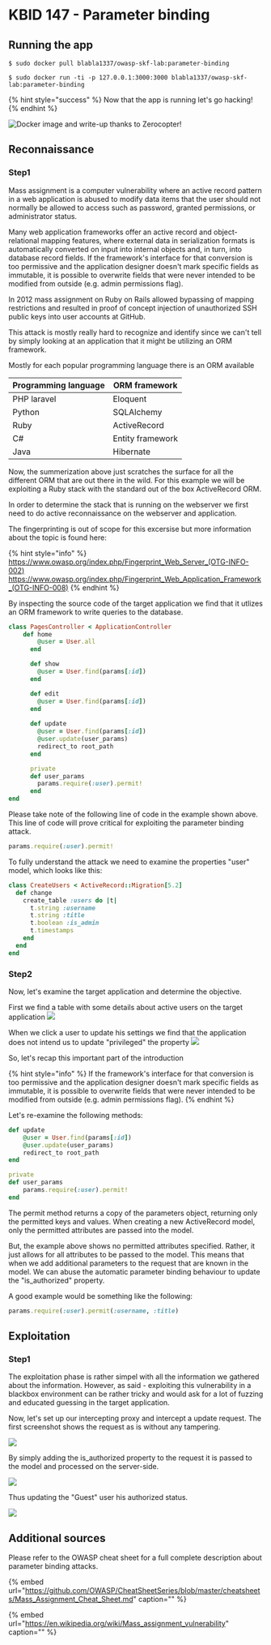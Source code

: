 # KBID 147 - Parameter binding

## Running the app

```text
$ sudo docker pull blabla1337/owasp-skf-lab:parameter-binding
```

```text
$ sudo docker run -ti -p 127.0.0.1:3000:3000 blabla1337/owasp-skf-lab:parameter-binding
```

{% hint style="success" %}
Now that the app is running let's go hacking!
{% endhint %}

![Docker image and write-up thanks to Zerocopter!](.gitbook/assets/zerocopter-logo.jpeg)

## Reconnaissance

### Step1

Mass assignment is a computer vulnerability where an active record pattern in a web application is abused to modify data items that the user should not normally be allowed to access such as password, granted permissions, or administrator status.

Many web application frameworks offer an active record and object-relational mapping features, where external data in serialization formats is automatically converted on input into internal objects and, in turn, into database record fields. If the framework's interface for that conversion is too permissive and the application designer doesn't mark specific fields as immutable, it is possible to overwrite fields that were never intended to be modified from outside (e.g. admin permissions flag).

In 2012 mass assignment on Ruby on Rails allowed bypassing of mapping restrictions and resulted in proof of concept injection of unauthorized SSH public keys into user accounts at GitHub. 

This attack is mostly really hard to recognize and identify since we can't tell
by simply looking at an application that it might be utilizing an ORM framework.
 
Mostly for each popular programming language there is an ORM available

| Programming language  |  ORM framework |   
|---|---|
| PHP laravel | Eloquent  			|
| Python	 	 |  SQLAlchemy	   |
| Ruby  		 |  ActiveRecord 	|
| C#  			 |  Entity framework|
| Java  		 |  Hibernate 		|

Now, the summerization above just scratches the surface for all the different ORM
that are out there in the wild. For this example we will be exploiting a Ruby stack
with the standard out of the box ActiveRecord ORM.

In order to determine the stack that is running on the webserver we first need to
do active reconnaissance on the webserver and application.

The fingerprinting is out of scope for this excersise but more information about the
topic is found here:

{% hint style="info" %}
https://www.owasp.org/index.php/Fingerprint_Web_Server_(OTG-INFO-002)
https://www.owasp.org/index.php/Fingerprint_Web_Application_Framework_(OTG-INFO-008)
{% endhint %}


By inspecting the source code of the target application we find 
that it utlizes an ORM framework to write queries to the database.

```ruby
class PagesController < ApplicationController
    def home
        @user = User.all
      end

      def show
        @user = User.find(params[:id])
      end

      def edit
        @user = User.find(params[:id])
      end
    
      def update
        @user = User.find(params[:id])
        @user.update(user_params)
        redirect_to root_path
      end

      private
      def user_params
        params.require(:user).permit!
      end
end
```

Please take note of the following line of code in the example shown above. This line of code will prove critical for exploiting the parameter binding attack.

```ruby
params.require(:user).permit!
```

To fully understand the attack we need to examine the properties "user" model, which 
looks like this:

```ruby
class CreateUsers < ActiveRecord::Migration[5.2]
  def change
    create_table :users do |t|
      t.string :username
      t.string :title
      t.boolean :is_admin
      t.timestamps
    end
  end
end
```

### Step2

Now, let's examine the target application and determine the objective.

First we find a table with some details about active users on the target application
![](.gitbook/assets/parameter-binding-1.png)

When we click a user to update his settings we find that the application does not intend us to update "privileged" the property
![](.gitbook/assets/parameter-binding-2.png)

So, let's recap this important part of the introduction

{% hint style="info" %}
If the framework's interface for that conversion is too permissive and the application designer doesn't mark specific fields as immutable, it is possible to overwrite fields that were never intended to be modified from outside (e.g. admin permissions flag).
{% endhint %}


Let's re-examine the following methods:

```ruby
def update
	@user = User.find(params[:id])
	@user.update(user_params)
	redirect_to root_path
end

private
def user_params
	params.require(:user).permit!
end
```

The permit method returns a copy of the parameters object, returning only the permitted keys and values. When creating a new ActiveRecord model, only the permitted attributes are passed into the model.

But, the example above shows no permitted attributes specified. Rather, it just allows for all attributes to be passed to the model. This means that when we add additional parameters to the request that are known in the model. We can abuse the automatic parameter binding  behaviour to update the "is_authorized" property.

A good example would be something like the following:

```ruby
params.require(:user).permit(:username, :title)
```

## Exploitation

### Step1

The exploitation phase is rather simpel with all the information we gathered about the information. However, as said - exploiting this vulnerability in a blackbox environment
can be rather tricky and would ask for a lot of fuzzing and educated guessing in the target application.

Now, let's set up our intercepting proxy and intercept a update request.
The first screenshot shows the request as is without any tampering.

![](.gitbook/assets/parameter-binding-3.png)


By simply adding the is_authorized property to the request it is passed to the
model and processed on the server-side. 

![](.gitbook/assets/parameter-binding-4.png)

Thus updating the "Guest" user his authorized status.

![](.gitbook/assets/parameter-binding-5.png)


## Additional sources

Please refer to the OWASP cheat sheet for a full complete description about parameter binding attacks.

{% embed url="https://github.com/OWASP/CheatSheetSeries/blob/master/cheatsheets/Mass_Assignment_Cheat_Sheet.md" caption="" %}

{% embed url="https://en.wikipedia.org/wiki/Mass_assignment_vulnerability" caption="" %}


